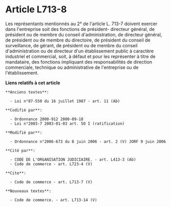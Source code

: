 # Article L713-8

Les représentants mentionnés au 2° de l'article L. 713-7 doivent exercer dans l'entreprise soit des fonctions de président-
directeur général, de président ou de membre du conseil d'administration, de directeur général, de président ou de membre du
directoire, de président du conseil de surveillance, de gérant, de président ou de membre du conseil d'administration ou de
directeur d'un établissement public à caractère industriel et commercial, soit, à défaut et pour les représenter à titre de
mandataire, des fonctions impliquant des responsabilités de direction commerciale, technique ou administrative de
l'entreprise ou de l'établissement.

**Liens relatifs à cet article**

	**Anciens textes**:

	  - Loi n°87-550 du 16 juillet 1987 - art. 11 (Ab)

	**Codifié par**:

	  - Ordonnance 2000-912 2000-09-18
	  - Loi n°2003-7 2003-01-03 art. 50 I (ratification)

	**Modifié par**:

	  - Ordonnance n°2006-673 du 8 juin 2006 - art. 2 (V) JORF 9 juin 2006

	**Cité par**:

	  - CODE DE L'ORGANISATION JUDICIAIRE. - art. L413-3 (Ab)
	  - Code de commerce - art. L723-4 (V)

	**Cite**:

	  - Code de commerce - art. L713-7 (V)

	**Nouveaux textes**:

	  - Code de commerce. - art. L713-14 (V)
